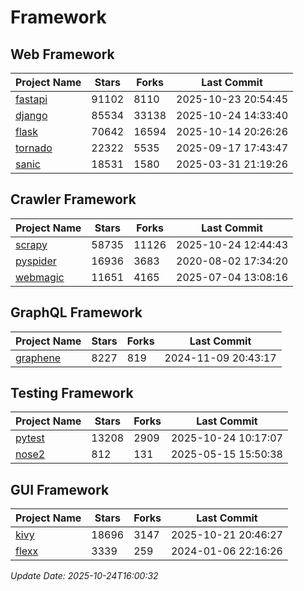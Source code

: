 # Framework

## Web Framework
| Project Name | Stars | Forks | Last Commit |
| ------------ | ----- | ----- | ----------- |
| [fastapi](https://github.com/fastapi/fastapi) | 91102 | 8110 | 2025-10-23 20:54:45 |
| [django](https://github.com/django/django) | 85534 | 33138 | 2025-10-24 14:33:40 |
| [flask](https://github.com/pallets/flask) | 70642 | 16594 | 2025-10-14 20:26:26 |
| [tornado](https://github.com/tornadoweb/tornado) | 22322 | 5535 | 2025-09-17 17:43:47 |
| [sanic](https://github.com/sanic-org/sanic) | 18531 | 1580 | 2025-03-31 21:19:26 |

## Crawler Framework
| Project Name | Stars | Forks | Last Commit |
| ------------ | ----- | ----- | ----------- |
| [scrapy](https://github.com/scrapy/scrapy) | 58735 | 11126 | 2025-10-24 12:44:43 |
| [pyspider](https://github.com/binux/pyspider) | 16936 | 3683 | 2020-08-02 17:34:20 |
| [webmagic](https://github.com/code4craft/webmagic) | 11651 | 4165 | 2025-07-04 13:08:16 |

## GraphQL Framework
| Project Name | Stars | Forks | Last Commit |
| ------------ | ----- | ----- | ----------- |
| [graphene](https://github.com/graphql-python/graphene) | 8227 | 819 | 2024-11-09 20:43:17 |

## Testing Framework
| Project Name | Stars | Forks | Last Commit |
| ------------ | ----- | ----- | ----------- |
| [pytest](https://github.com/pytest-dev/pytest) | 13208 | 2909 | 2025-10-24 10:17:07 |
| [nose2](https://github.com/nose-devs/nose2) | 812 | 131 | 2025-05-15 15:50:38 |

## GUI Framework
| Project Name | Stars | Forks | Last Commit |
| ------------ | ----- | ----- | ----------- |
| [kivy](https://github.com/kivy/kivy) | 18696 | 3147 | 2025-10-21 20:46:27 |
| [flexx](https://github.com/flexxui/flexx) | 3339 | 259 | 2024-01-06 22:16:26 |

*Update Date: 2025-10-24T16:00:32*